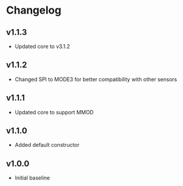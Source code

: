 # Changelog

## v1.1.3
- Updated core to v3.1.2

## v1.1.2
- Changed SPI to MODE3 for better compatibility with other sensors

## v1.1.1
- Updated core to support MMOD

## v1.1.0
- Added default constructor

## v1.0.0
- Initial baseline
